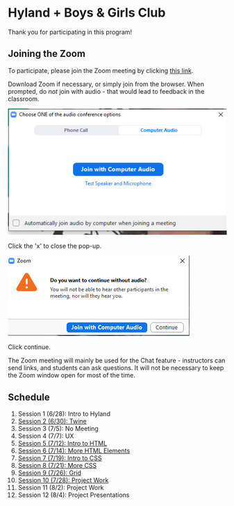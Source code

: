 # Hyland + Boys & Girls Club
Thank you for participating in this program!

## Joining the Zoom
To participate, please join the Zoom meeting by clicking [this link](https://hyland.zoom.us/j/97571986591?pwd=Q1hodmVxNngzMDE3YWZRbnBlb1QwQT09).

Download Zoom if necessary, or simply join from the browser. When prompted, do _not_ join with audio - that would lead to feedback in the classroom.

![](zoomaudioprompt.png)

Click the 'x' to close the pop-up.

![](continuewithoutaudio.png)

Click continue.

The Zoom meeting will mainly be used for the Chat feature - instructors can send links, and students can ask questions. It will not be necessary to keep the Zoom window open for most of the time.

## Schedule
1. Session 1 (6/28): Intro to Hyland
1. [Session 2 (6/30): Twine](https://hytechcamps.github.io/twine/)
1. Session 3 (7/5): No Meeting
1. Session 4 (7/7): UX
1. [Session 5 (7/12): Intro to HTML](Session5HtmlIntro/StudentDesc.md)
1. [Session 6 (7/14): More HTML Elements](Session6HtmlContinued/StudentDesc.md)
1. [Session 7 (7/19): Intro to CSS](Session7CssIntro/StudentDesc.md)
1. [Session 8 (7/21): More CSS](Session8CssSelectors/StudentDesc.md)
1. [Session 9 (7/26): Grid](Session9Grid/StudentDesc.md)
1. [Session 10 (7/28): Project Work](Session10FinalProject/StudentDesc.md)
1. Session 11 (8/2): Project Work
1. Session 12 (8/4): Project Presentations